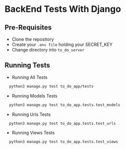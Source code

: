 # BackEnd Tests With Django

## Pre-Requisites
- Clone the repository
- Create your `.env file` holding your SECRET_KEY
- Change directory into `to_do_server`

## Running Tests

- Running All Tests
```bash
  python3 manage.py test to_do_app/tests
```

- Running Models Tests
```bash
  python3 manage.py test to_do_app.tests.test_models
```

- Running Urls Tests
```bash
  python3 manage.py test to_do_app.tests.test_urls
```

- Running Views Tests
```bash
  python3 manage.py test to_do_app.tests.test_views
```
